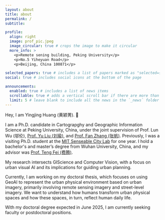 ```yaml
---
layout: about
title: about
permalink: /
subtitle: 

profile:
  align: right
  image: prof_pic.jpeg
  image_circular: true # crops the image to make it circular
  more_info: >
    <p>Remote sening building, Peking University</p>
    <p>No.5 Yiheyuan Road</p>
    <p>Beijing, China 100871</p>

selected_papers: true # includes a list of papers marked as "selected={true}"
social: true # includes social icons at the bottom of the page

announcements:
  enabled: true # includes a list of news items
  scrollable: true # adds a vertical scroll bar if there are more than 3 news items
  limit: 5 # leave blank to include all the news in the `_news` folder
---
```


Hey, I am Yingjing Huang (黄颖菁). 👋

I am a Ph.D. candidate in Cartograpghy and Geographic Information Science at Peking University, China, under the joint supervision of Prof. Lun Wu (邬伦), [Prof. Yu Liu (刘瑜)](https://scholar.google.com/citations?user=Xh_lRY4AAAAJ&hl=en), and [Prof. Fan Zhang (张帆)](https://scholar.google.com/citations?user=dc1TzLoAAAAJ&hl=en). Previously, I was a visiting Ph.D. student at the [MIT Senseable City Lab](https://senseable.mit.edu/) for one year. I hold a bachelor's and master’s degree from Wuhan University, China, and my advisor was [Prof. Teng Fei (费腾)](https://only4john.github.io/).

My research intersects GIScience and Computer Vision, with a focus on urban visual AI and its implications for guiding urban planning.

Currently, I am working on my doctoral thesis, which focuses on using GeoAI to represent the urban physical environment based on urban imagery, primarily involving remote sensing imagery and street-level imagery. We want to understand how humans transform urban physical spaces and how these spaces, in turn, reflect human daily life.

With my doctoral degree expected in June 2025, I am currently seeking faculty or postdoctoral positions.
